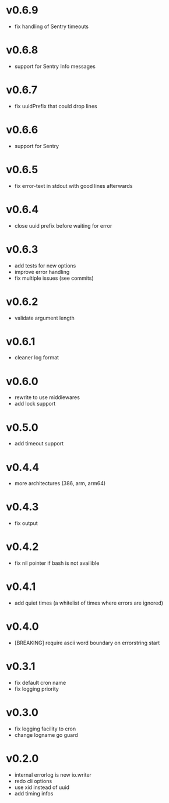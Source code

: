 # v0.6.9

* fix handling of Sentry timeouts

# v0.6.8

* support for Sentry Info messages

# v0.6.7

* fix uuidPrefix that could drop lines

# v0.6.6

* support for Sentry

# v0.6.5

* fix error-text in stdout with good lines afterwards

# v0.6.4

* close uuid prefix before waiting for error

# v0.6.3

* add tests for new options
* improve error handling
* fix multiple issues (see commits)

# v0.6.2

* validate argument length

# v0.6.1

* cleaner log format

# v0.6.0

* rewrite to use middlewares
* add lock support

# v0.5.0

* add timeout support

# v0.4.4

* more architectures (386, arm, arm64)

# v0.4.3

* fix output

# v0.4.2

* fix nil pointer if bash is not availible

# v0.4.1

* add quiet times (a whitelist of times where errors are ignored)

# v0.4.0

* [BREAKING] require ascii word boundary on errorstring start

# v0.3.1

* fix default cron name
* fix logging priority

# v0.3.0

* fix logging facility to cron
* change logname go guard

# v0.2.0

* internal errorlog is new io.writer
* redo cli options
* use xid instead of uuid
* add timing infos
